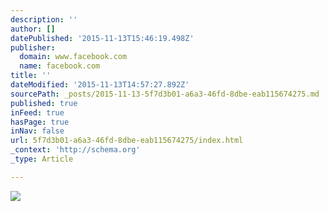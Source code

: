 ```yaml
---
description: ''
author: []
datePublished: '2015-11-13T15:46:19.498Z'
publisher:
  domain: www.facebook.com
  name: facebook.com
title: ''
dateModified: '2015-11-13T14:57:27.892Z'
sourcePath: _posts/2015-11-13-5f7d3b01-a6a3-46fd-8dbe-eab115674275.md
published: true
inFeed: true
hasPage: true
inNav: false
url: 5f7d3b01-a6a3-46fd-8dbe-eab115674275/index.html
_context: 'http://schema.org'
_type: Article

---
```

![](https://scontent-arn2-1.xx.fbcdn.net/hphotos-xap1/v/t1.0-9/11209497_940620042651614_3687917581012813248_n.jpg?oh=8ae6ef43d84bf8918b854ebcaf09f295&oe=56BE4115)
